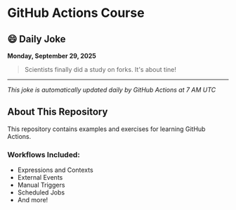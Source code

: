 # GitHub Actions Course

## 😄 Daily Joke

**Monday, September 29, 2025**

> Scientists finally did a study on forks. It's about tine!

---

*This joke is automatically updated daily by GitHub Actions at 7 AM UTC*

## About This Repository

This repository contains examples and exercises for learning GitHub Actions.

### Workflows Included:
- Expressions and Contexts
- External Events
- Manual Triggers
- Scheduled Jobs
- And more!

